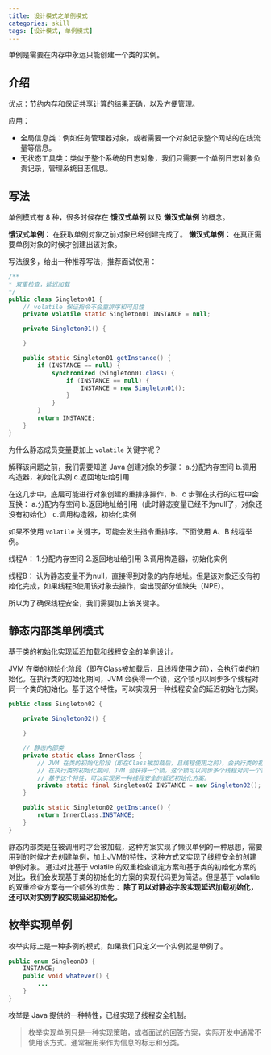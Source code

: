 ```yaml
---
title: 设计模式之单例模式
categories: skill
tags: [设计模式, 单例模式]
---
```


单例是需要在内存中永远只能创建一个类的实例。

<!-- more -->

## 介绍

优点：节约内存和保证共享计算的结果正确，以及方便管理。

应用：
- 全局信息类：例如任务管理器对象，或者需要一个对象记录整个网站的在线流量等信息。
- 无状态工具类：类似于整个系统的日志对象，我们只需要一个单例日志对象负责记录，管理系统日志信息。

## 写法

单例模式有 8 种，很多时候存在 **饿汉式单例** 以及 **懒汉式单例** 的概念。

**饿汉式单例：** 在获取单例对象之前对象已经创建完成了。
**懒汉式单例：** 在真正需要单例对象的时候才创建出该对象。

写法很多，给出一种推荐写法，推荐面试使用：

```java
/**
* 双重检查，延迟加载
*/
public class Singleton01 {
    // volatile 保证指令不会重排序和可见性
    private volatile static Singleton01 INSTANCE = null;

    private Singleton01() {

    }

    public static Singleton01 getInstance() {
        if (INSTANCE == null) {
            synchronized (Singleton01.class) {
                if (INSTANCE == null) {
                    INSTANCE = new Singleton01();
                }
            }
        }
        return INSTANCE;
    }
}
```

为什么静态成员变量要加上 `volatile` 关键字呢？

解释该问题之前，我们需要知道 Java 创建对象的步骤：
a.分配内存空间
b.调用构造器，初始化实例
c.返回地址给引用

在这几步中，底层可能进行对象创建的重排序操作，b、c 步骤在执行的过程中会互换：
a.分配内存空间
b.返回地址给引用（此时静态变量已经不为null了，对象还没有初始化）
c.调用构造器，初始化实例

如果不使用 `volatile` 关键字，可能会发生指令重排序。下面使用 A、B 线程举例。

线程A：
1.分配内存空间
2.返回地址给引用
3.调用构造器，初始化实例

线程B：
认为静态变量不为null，直接得到对象的内存地址。但是该对象还没有初始化完成，如果线程B使用该对象去操作，会出现部分值缺失（NPE）。

所以为了确保线程安全，我们需要加上该关键字。

## 静态内部类单例模式

基于类的初始化实现延迟加载和线程安全的单例设计。

JVM 在类的初始化阶段（即在Class被加载后，且线程使用之前），会执行类的初始化。在执行类的初始化期间，JVM 会获得一个锁，这个锁可以同步多个线程对同一个类的初始化。基于这个特性，可以实现另一种线程安全的延迟初始化方案。

```java
public class Singleton02 {

    private Singleton02() {

    }

    // 静态内部类
    private static class InnerClass {
        // JVM 在类的初始化阶段（即在Class被加载后，且线程使用之前），会执行类的初始化。
        // 在执行类的初始化期间，JVM 会获得一个锁，这个锁可以同步多个线程对同一个类的初始化。
        // 基于这个特性，可以实现另一种线程安全的延迟初始化方案。
        private static final Singleton02 INSTANCE = new Singleton02();
    }

    public static Singleton02 getInstance() {
        return InnerClass.INSTANCE;
    }
}
```

静态内部类是在被调用时才会被加载，这种方案实现了懒汉单例的一种思想，需要用到的时候才去创建单例，加上JVM的特性，这种方式又实现了线程安全的创建单例对象。
通过对比基于 volatile 的双重检查锁定方案和基于类的初始化方案的对比，我们会发现基于类的初始化的方案的实现代码更为简洁。但是基于 volatile 的双重检查方案有一个额外的优势： **除了可以对静态字段实现延迟加载初始化，还可以对实例字段实现延迟初始化。**

## 枚举实现单例

枚举实际上是一种多例的模式，如果我们只定义一个实例就是单例了。

```java
public enum Singleon03 {
    INSTANCE;
    public void whatever() {
        ...
    }
}
```

枚举是 Java 提供的一种特性，已经实现了线程安全机制。

> 枚举实现单例只是一种实现策略，或者面试的回答方案，实际开发中通常不使用该方式。通常被用来作为信息的标志和分类。
